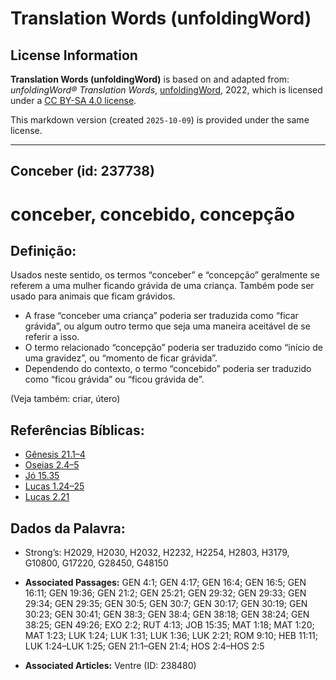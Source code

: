 # Translation Words (unfoldingWord)

## License Information

**Translation Words (unfoldingWord)** is based on and adapted from: _unfoldingWord® Translation Words_, [unfoldingWord](https://unfoldingword.org/utw), 2022, which is licensed under a [CC BY-SA 4.0 license](https://creativecommons.org/licenses/by-sa/4.0/legalcode.en).

This markdown version (created `2025-10-09`) is provided under the same license.



--------------------------------

## Conceber (id: 237738)

conceber, concebido, concepção
==============================

Definição:
----------

Usados neste sentido, os termos “conceber” e “concepção” geralmente se referem a uma mulher ficando grávida de uma criança. Também pode ser usado para animais que ficam grávidos.

* A frase “conceber uma criança” poderia ser traduzida como “ficar grávida”, ou algum outro termo que seja uma maneira aceitável de se referir a isso.
* O termo relacionado “concepção” poderia ser traduzido como “início de uma gravidez”, ou “momento de ficar grávida”.
* Dependendo do contexto, o termo “concebido” poderia ser traduzido como “ficou grávida” ou “ficou grávida de”.

(Veja também: criar, útero)

Referências Bíblicas:
---------------------

* [Gênesis 21\.1–4](https://ref.ly/Gen21:1-Gen21:4)
* [Oseias 2\.4–5](https://ref.ly/Hos2:4-Hos2:5)
* [Jó 15\.35](https://ref.ly/Job15:35)
* [Lucas 1\.24–25](https://ref.ly/Luke1:24-Luke1:25)
* [Lucas 2\.21](https://ref.ly/Luke2:21)

Dados da Palavra:
-----------------

* Strong’s: H2029, H2030, H2032, H2232, H2254, H2803, H3179, G10800, G17220, G28450, G48150

* **Associated Passages:** GEN 4:1; GEN 4:17; GEN 16:4; GEN 16:5; GEN 16:11; GEN 19:36; GEN 21:2; GEN 25:21; GEN 29:32; GEN 29:33; GEN 29:34; GEN 29:35; GEN 30:5; GEN 30:7; GEN 30:17; GEN 30:19; GEN 30:23; GEN 30:41; GEN 38:3; GEN 38:4; GEN 38:18; GEN 38:24; GEN 38:25; GEN 49:26; EXO 2:2; RUT 4:13; JOB 15:35; MAT 1:18; MAT 1:20; MAT 1:23; LUK 1:24; LUK 1:31; LUK 1:36; LUK 2:21; ROM 9:10; HEB 11:11; LUK 1:24–LUK 1:25; GEN 21:1–GEN 21:4; HOS 2:4–HOS 2:5
* **Associated Articles:** Ventre (ID: 238480)

